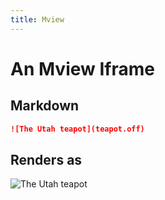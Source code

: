 ```yaml
---
title: Mview
---
```


# An Mview Iframe

## Markdown

```markdown
![The Utah teapot](teapot.off)
```

## Renders as

![The Utah teapot](teapot.off)


